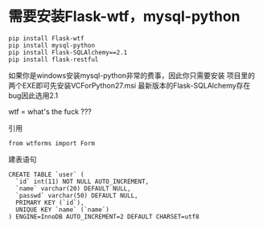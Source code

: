 # 需要安装Flask-wtf，mysql-python
```
pip install Flask-wtf
pip install mysql-python
pip install Flask-SQLAlchemy==2.1
pip install flask-restful
```
如果你是windows安装mysql-python非常的费事，因此你只需要安装
项目里的两个EXE即可先安装VCForPython27.msi
最新版本的Flask-SQLAlchemy存在bug因此选用2.1

wtf = what's the fuck ???

引用
```
from wtforms import Form
```

建表语句
```
CREATE TABLE `user` (
  `id` int(11) NOT NULL AUTO_INCREMENT,
  `name` varchar(20) DEFAULT NULL,
  `passwd` varchar(50) DEFAULT NULL,
  PRIMARY KEY (`id`),
  UNIQUE KEY `name` (`name`)
) ENGINE=InnoDB AUTO_INCREMENT=2 DEFAULT CHARSET=utf8
```